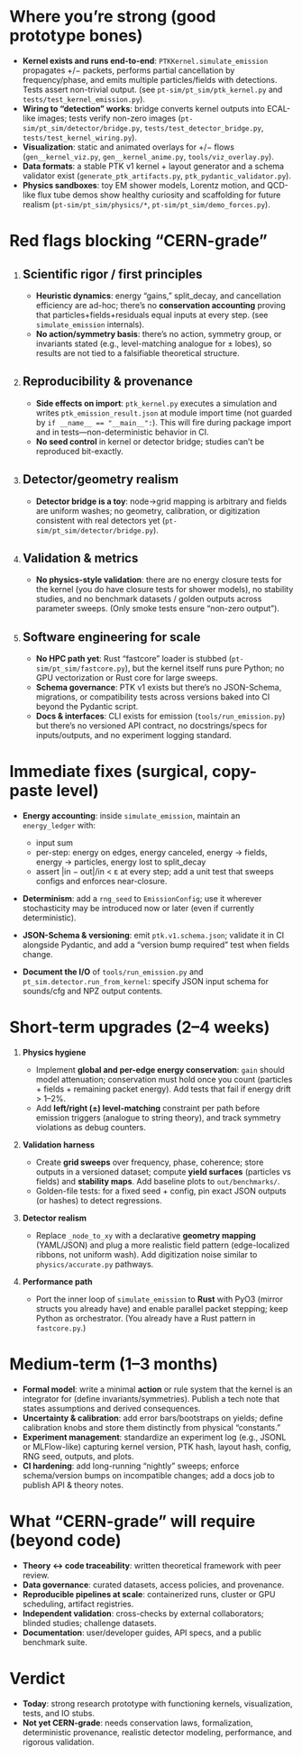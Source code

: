 # Where you’re strong (good prototype bones)

* **Kernel exists and runs end-to-end**: `PTKKernel.simulate_emission` propagates +/− packets, performs partial cancellation by frequency/phase, and emits multiple particles/fields with detections. Tests assert non-trivial output. (see `pt-sim/pt_sim/ptk_kernel.py` and `tests/test_kernel_emission.py`). 
* **Wiring to “detection” works**: bridge converts kernel outputs into ECAL-like images; tests verify non-zero images (`pt-sim/pt_sim/detector/bridge.py`, `tests/test_detector_bridge.py`, `tests/test_kernel_wiring.py`). 
* **Visualization**: static and animated overlays for +/− flows (`gen__kernel_viz.py`, `gen__kernel_anime.py`, `tools/viz_overlay.py`). 
* **Data formats**: a stable PTK v1 kernel + layout generator and a schema validator exist (`generate_ptk_artifacts.py`, `ptk_pydantic_validator.py`). 
* **Physics sandboxes**: toy EM shower models, Lorentz motion, and QCD-like flux tube demos show healthy curiosity and scaffolding for future realism (`pt-sim/pt_sim/physics/*`, `pt-sim/pt_sim/demo_forces.py`). 

# Red flags blocking “CERN-grade”

1. ## Scientific rigor / first principles

   * **Heuristic dynamics**: energy “gains,” split_decay, and cancellation efficiency are ad-hoc; there’s no **conservation accounting** proving that particles+fields+residuals equal inputs at every step. (see `simulate_emission` internals). 
   * **No action/symmetry basis**: there’s no action, symmetry group, or invariants stated (e.g., level-matching analogue for ± lobes), so results are not tied to a falsifiable theoretical structure.

2. ## Reproducibility & provenance

   * **Side effects on import**: `ptk_kernel.py` executes a simulation and writes `ptk_emission_result.json` at module import time (not guarded by `if __name__ == "__main__":`). This will fire during package import and in tests—non-deterministic behavior in CI. 
   * **No seed control** in kernel or detector bridge; studies can’t be reproduced bit-exactly.

3. ## Detector/geometry realism

   * **Detector bridge is a toy**: node→grid mapping is arbitrary and fields are uniform washes; no geometry, calibration, or digitization consistent with real detectors yet (`pt-sim/pt_sim/detector/bridge.py`). 

4. ## Validation & metrics

   * **No physics-style validation**: there are no energy closure tests for the kernel (you do have closure tests for shower models), no stability studies, and no benchmark datasets / golden outputs across parameter sweeps. (Only smoke tests ensure “non-zero output”). 

5. ## Software engineering for scale

   * **No HPC path yet**: Rust “fastcore” loader is stubbed (`pt-sim/pt_sim/fastcore.py`), but the kernel itself runs pure Python; no GPU vectorization or Rust core for large sweeps. 
   * **Schema governance**: PTK v1 exists but there’s no JSON-Schema, migrations, or compatibility tests across versions baked into CI beyond the Pydantic script. 
   * **Docs & interfaces**: CLI exists for emission (`tools/run_emission.py`) but there’s no versioned API contract, no docstrings/specs for inputs/outputs, and no experiment logging standard. 

# Immediate fixes (surgical, copy-paste level)
 
* **Energy accounting**: inside `simulate_emission`, maintain an `energy_ledger` with:

  * input sum
  * per-step: energy on edges, energy canceled, energy → fields, energy → particles, energy lost to split_decay
  * assert |in − out|/in < ε at every step; add a unit test that sweeps configs and enforces near-closure.
* **Determinism**: add a `rng_seed` to `EmissionConfig`; use it wherever stochasticity may be introduced now or later (even if currently deterministic).
* **JSON-Schema & versioning**: emit `ptk.v1.schema.json`; validate it in CI alongside Pydantic, and add a “version bump required” test when fields change.
* **Document the I/O** of `tools/run_emission.py` and `pt_sim.detector.run_from_kernel`: specify JSON input schema for sounds/cfg and NPZ output contents.

# Short-term upgrades (2–4 weeks)

1. **Physics hygiene**

   * Implement **global and per-edge energy conservation**: `gain` should model attenuation; conservation must hold once you count (particles + fields + remaining packet energy). Add tests that fail if energy drift > 1–2%.
   * Add **left/right (±) level-matching** constraint per path before emission triggers (analogue to string theory), and track symmetry violations as debug counters.

2. **Validation harness**

   * Create **grid sweeps** over frequency, phase, coherence; store outputs in a versioned dataset; compute **yield surfaces** (particles vs fields) and **stability maps**. Add baseline plots to `out/benchmarks/`.
   * Golden-file tests: for a fixed seed + config, pin exact JSON outputs (or hashes) to detect regressions.

3. **Detector realism**

   * Replace `_node_to_xy` with a declarative **geometry mapping** (YAML/JSON) and plug a more realistic field pattern (edge-localized ribbons, not uniform wash). Add digitization noise similar to `physics/accurate.py` pathways. 

4. **Performance path**

   * Port the inner loop of `simulate_emission` to **Rust** with PyO3 (mirror structs you already have) and enable parallel packet stepping; keep Python as orchestrator. (You already have a Rust pattern in `fastcore.py`.) 

# Medium-term (1–3 months)

* **Formal model**: write a minimal **action** or rule system that the kernel is an integrator for (define invariants/symmetries). Publish a tech note that states assumptions and derived consequences.
* **Uncertainty & calibration**: add error bars/bootstraps on yields; define calibration knobs and store them distinctly from physical “constants.”
* **Experiment management**: standardize an experiment log (e.g., JSONL or MLFlow-like) capturing kernel version, PTK hash, layout hash, config, RNG seed, outputs, and plots.
* **CI hardening**: add long-running “nightly” sweeps; enforce schema/version bumps on incompatible changes; add a docs job to publish API & theory notes.

# What “CERN-grade” will require (beyond code)

* **Theory ↔ code traceability**: written theoretical framework with peer review.
* **Data governance**: curated datasets, access policies, and provenance.
* **Reproducible pipelines at scale**: containerized runs, cluster or GPU scheduling, artifact registries.
* **Independent validation**: cross-checks by external collaborators; blinded studies; challenge datasets.
* **Documentation**: user/developer guides, API specs, and a public benchmark suite.

# Verdict

* **Today**: strong research prototype with functioning kernels, visualization, tests, and IO stubs.
* **Not yet CERN-grade**: needs conservation laws, formalization, deterministic provenance, realistic detector modeling, performance, and rigorous validation.


